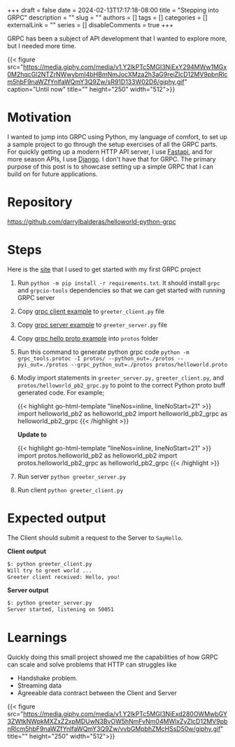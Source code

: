 +++
draft = false
date = 2024-02-13T17:17:18-08:00
title = "Stepping into GRPC"
description = ""
slug = ""
authors = []
tags = []
categories = []
externalLink = ""
series = []
disableComments = true
+++


GRPC has been a subject of API development that I wanted to explore more, but I needed more time.

{{< figure src="https://media.giphy.com/media/v1.Y2lkPTc5MGI3NjExY294MWw1MGx0M2hqcGl2NTZrNWwybmI4bHBmNmJocXMza2h3aG9reiZlcD12MV9pbnRlcm5hbF9naWZfYnlfaWQmY3Q9Zw/sR91D133W02D6/giphy.gif" caption="Until now" title="" height="250" width="512">}}


# Motivation

I wanted to jump into GRPC using Python, my language of comfort, to set up a sample project to go through the setup exercises of all the GRPC parts.
For quickly getting up a modern HTTP API server, I use [Fastapi](https://fastapi.tiangolo.com/), and for more season APIs, I use [Django](https://www.djangoproject.com/).
I don't have that for GRPC. The primary purpose of this post is to showcase setting up a simple GRPC that I can build on for future applications.


# Repository


https://github.com/darrylbalderas/helloworld-python-grpc



# Steps

Here is the [site](https://grpc.io/docs/languages/python/quickstart/) that I used to get started with my first GRPC project



1. Run `python -m pip install -r requirements.txt`. It should install `grpc` and `grpcio-tools` dependencies so that we can get started with running GRPC server
1. Copy [grpc client example](https://github.com/grpc/grpc/blob/master/examples/python/helloworld/greeter_client.py) to `greeter_client.py` file
1. Copy [grpc server example](https://github.com/grpc/grpc/blob/master/examples/python/helloworld/greeter_server.py) to `greeter_server.py` file
1. Copy [grpc hello proto example](https://github.com/grpc/grpc/blob/master/examples/protos/helloworld.proto) into `protos` folder
1. Run this command to generate python grpc code `python -m grpc_tools.protoc -I protos/ --python_out=./protos --pyi_out=./protos --grpc_python_out=./protos protos/helloworld.proto`
1. Modiy import statements in `greeter_server.py,` `greeter_client.py`, and `protos/helloworld_pb2_grpc.py` to point to the correct Python proto buff generated code. For example;

    {{< highlight go-html-template "lineNos=inline, lineNoStart=21" >}}
    import helloworld_pb2 as helloworld_pb2
    import helloworld_pb2_grpc as helloworld_pb2_grpc
    {{< /highlight >}}

    **Update to**

    {{< highlight go-html-template "lineNos=inline, lineNoStart=21" >}}
    import protos.helloworld_pb2 as helloworld_pb2
    import protos.helloworld_pb2_grpc as helloworld_pb2_grpc
    {{< /highlight >}}

1. Run server `python greeter_server.py`
1. Run client `python greeter_client.py`


# Expected output

The Client should submit a request to the Server to `SayHello`.

**Client output**
```bash
$: python greeter_client.py
Will try to greet world ...
Greeter client received: Hello, you!
```

**Server output**
```bash
$: python greeter_server.py
Server started, listening on 50051
```


# Learnings

Quickly doing this small project showed me the capabilities of how GRPC can scale and solve problems that HTTP can
struggles like
- Handshake problem.
- Streaming data
- Agreeable data contract between the Client and Server

{{< figure src="https://media.giphy.com/media/v1.Y2lkPTc5MGI3NjExd280OWMwbGY3ZWtkNWpkMXZxZ2xpMDUwN3BvOW5hNmFvNm04MWlxZyZlcD12MV9pbnRlcm5hbF9naWZfYnlfaWQmY3Q9Zw/vvbGMpbhZMcHSsD50w/giphy.gif" title="" height="250" width="512">}}

